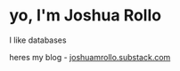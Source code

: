# yo, I'm Joshua Rollo

I like databases

heres my blog - [joshuamrollo.substack.com](https://joshuamrollo.substack.com/)

